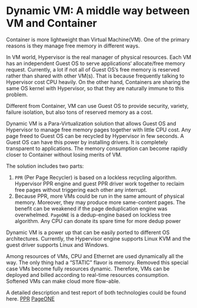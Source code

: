 # Dynamic VM: A middle way between VM and Container

Container is more lightweight than Virtual Machine(VM). One of the primary reasons is they manage free memory in different ways.

In VM world, Hypervisor is the real manager of physical resources. Each VM has an independent Guest OS to serve applications‘ allocate/free memory request. Currently, a lot if not all of Guest OS’s free memory is reserved rather than shared with other VM(s). That is because frequently talking to Hypervisor cost CPU heavily. On the other hand, Containers are sharing the same OS kernel with Hypervisor, so that they are naturally immune to this problem.

Different from Container, VM can use Guest OS to provide security, variety, failure isolation, but also tons of reserved memory as a cost.

Dynamic VM is a Para-Virtualization solution that allows Guest OS and Hypervisor to manage free memory pages together with little CPU cost. Any page freed to Guest OS can be recycled by Hypervisor in few seconds. A Guest OS can have this power by installing drivers. It is completely transparent to applications. The memory consumption can become rapidly closer to Container without losing merits of VM.

The solution includes two parts:

1.	`PPR` (Per Page Recycler) is based on a lockless recycling algorithm. Hypervisor PPR engine and guest PPR driver work together to reclaim free pages without triggering each other any interrupt.
2.	Because PPR, more VMs could be run in the same amount of physical memory. Moreover, they may produce more same-content pages. The benefit can be weakened if the page deduplication engine was overwhelmed. `PageONE` is a dedup-engine based on lockless tree algorithm. Any CPU can donate its spare time for more dedup power

Dynamic VM is a power up that can be easily ported to different OS architectures. Currently, the Hypervisor engine supports Linux KVM and the guest driver supports Linux and Windows.

Among resources of VMs, CPU and Ethernet are used dynamically all the way. The only thing had a “STATIC” flavor is memory. Removed this special case VMs become fully resources dynamic. Therefore, VMs can be deployed and billed according to real-time resources consumption. Softened VMs can make cloud more flow-able.

A detailed description and test report of both technologies could be found here.
    [PPR](https://github.com/lijiyong0303/test_readme/blob/master/ppr_info.txt)
    [PageONE](https://github.com/lijiyong0303/test_readme/blob/master/pageone_info.txt)
